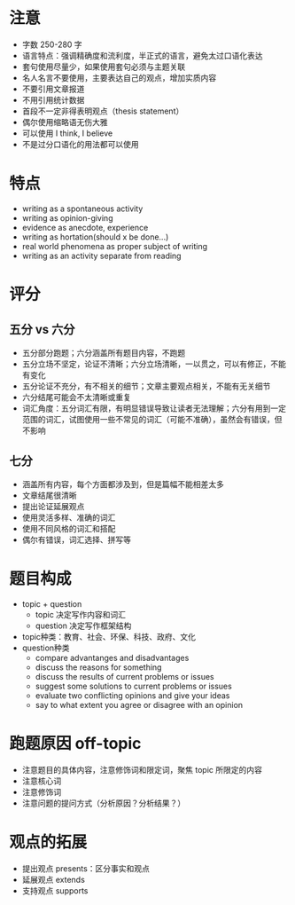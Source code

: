 # 注意

* 字数 250-280 字
* 语言特点：强调精确度和流利度，半正式的语言，避免太过口语化表达
* 套句使用尽量少，如果使用套句必须与主题关联
* 名人名言不要使用，主要表达自己的观点，增加实质内容
* 不要引用文章报道
* 不用引用统计数据
* 首段不一定非得表明观点（thesis statement）
* 偶尔使用缩略语无伤大雅
* 可以使用 I think, I believe
* 不是过分口语化的用法都可以使用

# 特点

* writing as a spontaneous activity
* writing as opinion-giving
* evidence as anecdote, experience
* writing as hortation(should x be done...)
* real world phenomena as proper subject of writing
* writing as an activity separate from reading

# 评分

## 五分 vs 六分

* 五分部分跑题；六分涵盖所有题目内容，不跑题
* 五分立场不坚定，论证不清晰；六分立场清晰，一以贯之，可以有修正，不能有变化
* 五分论证不充分，有不相关的细节；文章主要观点相关，不能有无关细节
* 六分结尾可能会不太清晰或重复
* 词汇角度：五分词汇有限，有明显错误导致让读者无法理解；六分有用到一定范围的词汇，试图使用一些不常见的词汇（可能不准确），虽然会有错误，但不影响

## 七分

* 涵盖所有内容，每个方面都涉及到，但是篇幅不能相差太多
* 文章结尾很清晰
* 提出论证延展观点
* 使用灵活多样、准确的词汇
* 使用不同风格的词汇和搭配
* 偶尔有错误，词汇选择、拼写等

# 题目构成

* topic + question
  * topic 决定写作内容和词汇
  * question 决定写作框架结构
* topic种类：教育、社会、环保、科技、政府、文化
* question种类
  * compare advantanges and disadvantages
  * discuss the reasons for something
  * discuss the results of current problems or issues
  * suggest some solutions to current problems or issues
  * evaluate two conflicting opinions and give your ideas
  * say to what extent you agree or disagree with an opinion

# 跑题原因 off-topic

* 注意题目的具体内容，注意修饰词和限定词，聚焦 topic 所限定的内容
* 注意核心词
* 注意修饰词
* 注意问题的提问方式（分析原因？分析结果？）

# 观点的拓展

* 提出观点 presents：区分事实和观点
* 延展观点 extends
* 支持观点 supports
